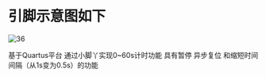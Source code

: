 # 引脚示意图如下
![36](https://github.com/user-attachments/assets/0429114d-b6c6-414f-a874-18922d26c7de)

基于Quartus平台 通过小脚丫实现0~60s计时功能 具有暂停 异步复位 和缩短时间间隔（从1s变为0.5s）的功能
